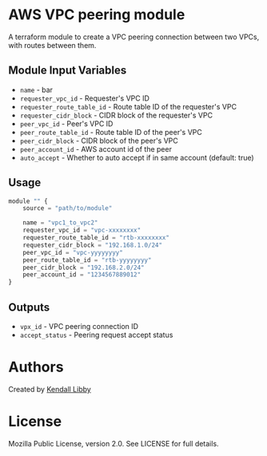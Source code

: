 AWS VPC peering module
======================

A terraform module to create a VPC peering connection between two VPCs, with routes between
them.

Module Input Variables
----------------------

- `name` - bar
- `requester_vpc_id` - Requester's VPC ID
- `requester_route_table_id` - Route table ID of the requester's VPC
- `requester_cidr_block` - CIDR block of the requester's VPC
- `peer_vpc_id` - Peer's VPC ID
- `peer_route_table_id` - Route table ID of the peer's VPC
- `peer_cidr_block` - CIDR block of the peer's VPC
- `peer_account_id` - AWS account id of the peer
- `auto_accept` - Whether to auto accept if in same account (default: true)

Usage
-----

```js
module "" {
    source = "path/to/module"

    name = "vpc1_to_vpc2"
    requester_vpc_id = "vpc-xxxxxxxx"
    requester_route_table_id = "rtb-xxxxxxxx"
    requester_cidr_block = "192.168.1.0/24"
    peer_vpc_id = "vpc-yyyyyyyy"
    peer_route_table_id = "rtb-yyyyyyyy"
    peer_cidr_block = "192.168.2.0/24"
    peer_account_id = "1234567889012"
}
```

Outputs
-------

- `vpx_id` - VPC peering connection ID
- `accept_status` - Peering request accept status

Authors
=======

Created by [Kendall Libby](https://github.com/klibby)

License
=======
Mozilla Public License, version 2.0. See LICENSE for full details.

